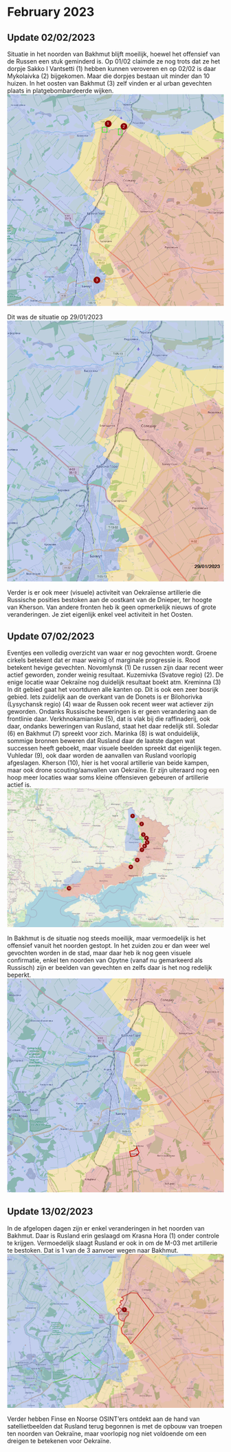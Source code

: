 # February 2023

## Update 02/02/2023

Situatie in het noorden van Bakhmut blijft moeilijk, hoewel het offensief van de Russen een stuk geminderd is. Op 01/02 claimde ze nog trots dat ze het dorpje Sakko I Vantsetti (1) hebben kunnen veroveren en op 02/02 is daar Mykolaivka (2) bijgekomen. Maar die dorpjes bestaan uit minder dan 10 huizen. In het oosten van Bakhmut (3) zelf vinden er al urban gevechten plaats in platgebombardeerde wijken.
![Alt text](2023-02-Media/20230202a.png)

Dit was de situatie op 29/01/2023
![Alt text](2023-02-Media/20230202b.png)

Verder is er ook meer (visuele) activiteit van Oekraïense artillerie die Russische posities bestoken aan de oostkant van de Dnieper, ter hoogte van Kherson.
Van andere fronten heb ik geen opmerkelijk nieuws of grote veranderingen. Je ziet eigenlijk enkel veel activiteit in het Oosten.

## Update 07/02/2023

Eventjes een volledig overzicht van waar er nog gevochten wordt. Groene cirkels betekent dat er maar weinig of marginale progressie is. Rood betekent hevige gevechten. Novomlynsk (1) De russen zijn daar recent weer actief geworden, zonder weinig resultaat. Kuzemivka (Svatove regio) (2). De enige locatie waar Oekraïne nog duidelijk resultaat boekt atm. Kreminna (3) In dit gebied gaat het voortduren alle kanten op. Dit is ook een zeer bosrijk gebied. Iets zuidelijk aan de overkant van de Donets is er Bilohorivka (Lysychansk regio) (4) waar de Russen ook recent weer wat actiever zijn geworden. Ondanks Russische beweringen is er geen verandering aan de frontlinie daar. Verkhnokamianske (5), dat is vlak bij die raffinaderij, ook daar, ondanks beweringen van Rusland, staat het daar redelijk stil. Soledar (6) en Bakhmut (7) spreekt voor zich. Marinka (8) is wat onduidelijk, sommige bronnen beweren dat Rusland daar de laatste dagen wat successen heeft geboekt, maar visuele beelden spreekt dat eigenlijk tegen. Vuhledar (9), ook daar worden de aanvallen van Rusland voorlopig afgeslagen. Kherson (10), hier is het vooral artillerie van beide kampen, maar ook drone scouting/aanvallen van Oekraïne. Er zijn uiteraard nog een hoop meer locaties waar soms kleine offensieven gebeuren of artillerie actief is.
![Alt text](2023-02-Media/20230207a.png)

In Bakhmut is de situatie nog steeds moeilijk, maar vermoedelijk is het offensief vanuit het noorden gestopt. In het zuiden zou er dan weer wel gevochten worden in de stad, maar daar heb ik nog geen visuele confirmatie, enkel ten noorden van Opytne (vanaf nu gemarkeerd als Russisch) zijn er beelden van gevechten en zelfs daar is het nog redelijk beperkt.
![Alt text](2023-02-Media/20230207b.png)

## Update 13/02/2023

In de afgelopen dagen zijn er enkel veranderingen in het noorden van Bakhmut. Daar is Rusland erin geslaagd om Krasna Hora (1) onder controle te krijgen. Vermoedelijk slaagt Rusland er ook in om de M-03 met artillerie te bestoken. Dat is 1 van de 3 aanvoer wegen naar Bakhmut.
![Alt text](2023-02-Media/20230213a.png)

Verder hebben Finse en Noorse OSINT’ers ontdekt aan de hand van satellietbeelden dat Rusland terug begonnen is met de opbouw  van troepen ten noorden van Oekraïne, maar voorlopig nog niet voldoende om een dreigen te betekenen voor Oekraïne.

